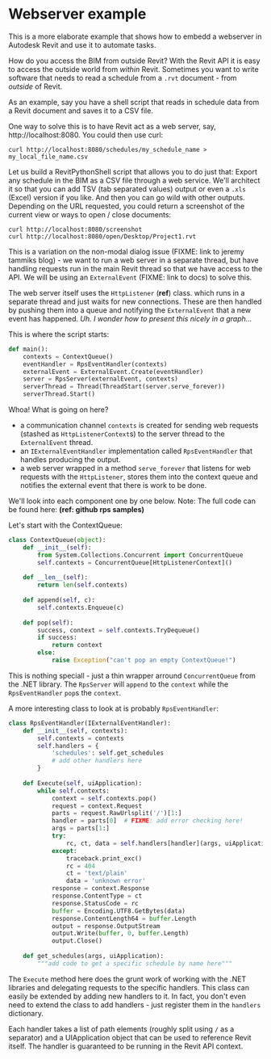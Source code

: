# Webserver example

This is a more elaborate example that shows how to embedd a webserver in Autodesk Revit and use it to automate tasks.

How do you access the BIM from outside Revit? With the Revit API it is easy to access the outside world from *within* Revit. Sometimes you want to write software that needs to read a schedule from a `.rvt` document - from *outside* of Revit.

As an example, say you have a shell script that reads in schedule data from a Revit document and saves it to a CSV file.

One way to solve this is to have Revit act as a web server, say, http://localhost:8080. You could then use curl:

```
curl http://localhost:8080/schedules/my_schedule_name > my_local_file_name.csv
```

Let us build a RevitPythonShell script that allows you to do just that: Export any schedule in the BIM as a CSV file through a web service. We'll architect it so that you can add TSV (tab separated values) output or even a `.xls` (Excel) version if you like. And then you can go wild with other outputs. Depending on the URL requested, you could return a screenshot of the current view or ways to open / close documents:

```
curl http://localhost:8080/screenshot
curl http://localhost:8080/open/Desktop/Project1.rvt
```

This is a variation on the non-modal dialog issue (FIXME: link to jeremy tammiks blog) - we want to run a web server in a separate thread, but have handling requests run in the main Revit thread so that we have access to the API. We will be using an `ExternalEvent` (FIXME: link to docs) to solve this.

The web server itself uses the `HttpListener` (**ref**) class. which runs in a separate thread and just waits for new connections. These are then handled by pushing them into a queue and notifying the `ExternalEvent` that a new event has happened. *Uh. I wonder how to present this nicely in a graph...*

This is where the script starts:

```python
def main():
    contexts = ContextQueue()
    eventHandler = RpsEventHandler(contexts)
    externalEvent = ExternalEvent.Create(eventHandler)
    server = RpsServer(externalEvent, contexts)
    serverThread = Thread(ThreadStart(server.serve_forever))
    serverThread.Start()
```

Whoa! What is going on here?

- a communication channel `contexts` is created for sending web requests (stashed as `HttpListenerContext`s) to the server thread to the `ExternalEvent` thread.
- an `IExternalEventHandler` implementation called `RpsEventHandler` that handles producing the output.
- a web server wrapped in a method `serve_forever` that listens for web requests with the `HttpListener`, stores them into the context queue and notifies the external event that there is work to be done.

We'll look into each component one by one below. Note: The full code can be found here: **(ref: github rps samples)**

Let's start with the ContextQueue:

```python
class ContextQueue(object):
    def __init__(self):
        from System.Collections.Concurrent import ConcurrentQueue
        self.contexts = ConcurrentQueue[HttpListenerContext]()
        
    def __len__(self):
        return len(self.contexts)
    
    def append(self, c):
        self.contexts.Enqueue(c)
        
    def pop(self):
        success, context = self.contexts.TryDequeue()
        if success:
            return context
        else:
            raise Exception("can't pop an empty ContextQueue!")
```

This is nothing speciall - just a thin wrapper arround `ConcurrentQueue` from the .NET library. The `RpsServer` will `append` to the `context` while the `RpsEventHandler` `pop`s the `context`. 

A more interesting class to look at is probably `RpsEventHandler`:

```python
class RpsEventHandler(IExternalEventHandler):
    def __init__(self, contexts):
        self.contexts = contexts
        self.handlers = {
            'schedules': self.get_schedules
            # add other handlers here
        }
        
    def Execute(self, uiApplication):
        while self.contexts:
            context = self.contexts.pop()
            request = context.Request
            parts = request.RawUrlsplit('/')[1:]
            handler = parts[0]  # FIXME: add error checking here!
            args = parts[1:]
            try:
                rc, ct, data = self.handlers[handler](args, uiApplication)
            except:
                traceback.print_exc()
                rc = 404
                ct = 'text/plain'
                data = 'unknown error'
            response = context.Response
            response.ContentType = ct
            response.StatusCode = rc
            buffer = Encoding.UTF8.GetBytes(data)
            response.ContentLength64 = buffer.Length
            output = response.OutputStream
            output.Write(buffer, 0, buffer.Length)
            output.Close()
            
    def get_schedules(args, uiApplication):
        """add code to get a specific schedule by name here"""
```

The `Execute` method here does the grunt work of working with the .NET libraries and delegating requests to the specific handlers. This class can easily be extended by adding new handlers to it. In fact, you don't even need to extend the class to add handlers - just register them in the `handlers` dictionary.

Each handler takes a list of path elements (roughly split using `/` as a separator) and a UIApplication object that can be used to reference Revit itself. The handler is guaranteed to be running in the Revit API context.